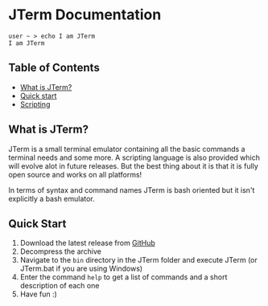 # JTerm Documentation

```
user ~ > echo I am JTerm
I am JTerm
```

## Table of Contents

* [What is JTerm?](#what-is-jterm)
* [Quick start](#quick-start)
* [Scripting](Scripting.md)

## What is JTerm?

JTerm is a small terminal emulator containing all the basic commands a terminal needs and some more. A scripting language is also provided which will evolve alot in future releases. But the best thing about it is that it is fully open source and works on all platforms!

In terms of syntax and command names JTerm is bash oriented but it isn't explicitly a bash emulator.

## Quick Start

1. Download the latest release from [GitHub](https://github.com/Deletescape-Media/JTerm/releases)
2. Decompress the archive
3. Navigate to the `bin` directory in the JTerm folder and execute JTerm (or JTerm.bat if you are using Windows)
4. Enter the command `help` to get a list of commands and a short description of each one
5. Have fun :)  